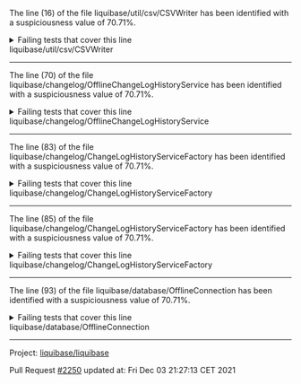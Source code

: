 The line (16) of the file liquibase/util/csv/CSVWriter has been identified with a suspiciousness value of 70.71%.

<details>
     <summary>Failing tests that cover this line</summary>

- `liquibase.changelog.OfflineChangeLogHistoryServiceTest#testNewCsvFileDeletion`
- `liquibase.changelog.OfflineChangeLogHistoryServiceTest#testInitOfflineWithOutputLiquibaseSqlAndNoDdl`
- `liquibase.changelog.OfflineChangeLogHistoryServiceTest#testInitOfflineWithOutputLiquibaseSql`
</details>
liquibase/util/csv/CSVWriter

**********************************

The line (70) of the file liquibase/changelog/OfflineChangeLogHistoryService has been identified with a suspiciousness value of 70.71%.

<details>
     <summary>Failing tests that cover this line</summary>

- `liquibase.changelog.OfflineChangeLogHistoryServiceTest#testNewCsvFileDeletion`
- `liquibase.changelog.OfflineChangeLogHistoryServiceTest#testInitOfflineWithOutputLiquibaseSqlAndNoDdl`
- `liquibase.changelog.OfflineChangeLogHistoryServiceTest#testInitOfflineWithOutputLiquibaseSql`
</details>
liquibase/changelog/OfflineChangeLogHistoryService

**********************************

The line (83) of the file liquibase/changelog/ChangeLogHistoryServiceFactory has been identified with a suspiciousness value of 70.71%.

<details>
     <summary>Failing tests that cover this line</summary>

- `liquibase.changelog.OfflineChangeLogHistoryServiceTest#testNewCsvFileDeletion`
- `liquibase.changelog.OfflineChangeLogHistoryServiceTest#testInitOfflineWithOutputLiquibaseSqlAndNoDdl`
- `liquibase.changelog.OfflineChangeLogHistoryServiceTest#testInitOfflineWithOutputLiquibaseSql`
</details>
liquibase/changelog/ChangeLogHistoryServiceFactory

**********************************

The line (85) of the file liquibase/changelog/ChangeLogHistoryServiceFactory has been identified with a suspiciousness value of 70.71%.

<details>
     <summary>Failing tests that cover this line</summary>

- `liquibase.changelog.OfflineChangeLogHistoryServiceTest#testNewCsvFileDeletion`
- `liquibase.changelog.OfflineChangeLogHistoryServiceTest#testInitOfflineWithOutputLiquibaseSqlAndNoDdl`
- `liquibase.changelog.OfflineChangeLogHistoryServiceTest#testInitOfflineWithOutputLiquibaseSql`
</details>
liquibase/changelog/ChangeLogHistoryServiceFactory

**********************************

The line (93) of the file liquibase/database/OfflineConnection has been identified with a suspiciousness value of 70.71%.

<details>
     <summary>Failing tests that cover this line</summary>

- `liquibase.changelog.OfflineChangeLogHistoryServiceTest#testNewCsvFileDeletion`
- `liquibase.changelog.OfflineChangeLogHistoryServiceTest#testInitOfflineWithOutputLiquibaseSqlAndNoDdl`
- `liquibase.changelog.OfflineChangeLogHistoryServiceTest#testInitOfflineWithOutputLiquibaseSql`
</details>
liquibase/database/OfflineConnection

**********************************

Project: [liquibase/liquibase](https://github.com/liquibase/liquibase)

Pull Request [#2250](https://github.com/liquibase/liquibase/pull/2250) updated at: Fri Dec 03 21:27:13 CET 2021